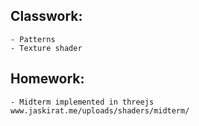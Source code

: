 ## Classwork:
	- Patterns
	- Texture shader

## Homework:
	- Midterm implemented in threejs
	www.jaskirat.me/uploads/shaders/midterm/